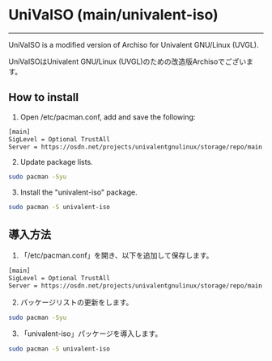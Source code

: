 # UniVaISO (main/univalent-iso)
-----
UniVaISO is a modified version of Archiso for Univalent GNU/Linux (UVGL).

UniVaISOはUnivalent GNU/Linux (UVGL)のための改造版Archisoでございます。

## How to install
1. Open /etc/pacman.conf, add and save the following:
```bash
[main]
SigLevel = Optional TrustAll
Server = https://osdn.net/projects/univalentgnulinux/storage/repo/main
```

2. Update package lists.
```bash
sudo pacman -Syu
```

3. Install the "univalent-iso" package.
```bash
sudo pacman -S univalent-iso
```

## 導入方法
1. 「/etc/pacman.conf」を開き、以下を追加して保存します。
```bash
[main]
SigLevel = Optional TrustAll
Server = https://osdn.net/projects/univalentgnulinux/storage/repo/main
```

2. パッケージリストの更新をします。
```bash
sudo pacman -Syu
```

3. 「univalent-iso」パッケージを導入します。
```bash
sudo pacman -S univalent-iso
```
